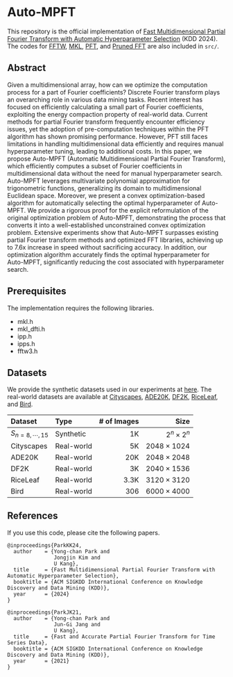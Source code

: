 # Auto-MPFT

This repository is the official implementation of 
[Fast Multidimensional Partial Fourier Transform with Automatic Hyperparameter Selection](https://openreview.net/forum?id=oAaN6LtHut) 
(KDD 2024).
The codes for [FFTW](http://www.fftw.org/index.html), [MKL](https://software.intel.com/mkl), [PFT](https://github.com/snudatalab/PFT/blob/main/src/PFT.cpp), and [Pruned FFT](http://www.fftw.org/pruned.html) are also included in `src/`.

## Abstract

Given a multidimensional array, how can we optimize the computation process for a part of Fourier coefficients? Discrete Fourier transform plays an overarching role in various data mining tasks. Recent interest has focused on efficiently calculating a small part of Fourier coefficients, exploiting the energy compaction property of real-world data. Current methods for partial Fourier transform frequently encounter efficiency issues, yet the adoption of pre-computation techniques within the PFT algorithm has shown promising performance. However, PFT still faces limitations in handling multidimensional data efficiently and requires manual hyperparameter tuning, leading to additional costs. 
In this paper, we propose Auto-MPFT (Automatic Multidimensional Partial Fourier Transform), which efficiently computes a subset of Fourier coefficients in multidimensional data without the need for manual hyperparameter search. Auto-MPFT leverages multivariate polynomial approximation for trigonometric functions,  generalizing its domain to multidimensional Euclidean space. Moreover, we present a convex optimization-based algorithm for automatically selecting the optimal hyperparameter of Auto-MPFT. We provide a rigorous proof for the explicit reformulation of the original optimization problem of Auto-MPFT, demonstrating the process that converts it into a well-established unconstrained convex optimization problem. Extensive experiments show that Auto-MPFT surpasses existing partial Fourier transform methods and optimized FFT libraries, achieving up to 7.6x increase in speed without sacrificing accuracy. In addition, our optimization algorithm accurately finds the optimal hyperparameter for Auto-MPFT, significantly reducing the cost associated with hyperparameter search.

## Prerequisites
The implementation requires the following libraries.
- mkl.h
- mkl_dfti.h
- ipp.h
- ipps.h
- fftw3.h

## Datasets
We provide the synthetic datasets used in our experiments at [here](https://drive.google.com/open?id=1gt_L-RK1cXc8w1OCbU7q5pkabpA6L9JD&usp=drive_copy).
The real-world datasets are available at [Cityscapes](https://www.cityscapes-dataset.com/), [ADE20K](https://groups.csail.mit.edu/vision/datasets/ADE20K/), [DF2K](https://www.kaggle.com/datasets/thaihoa1476050/df2k-ost), [RiceLeaf](https://www.kaggle.com/datasets/shayanriyaz/riceleafs), and [Bird](https://www.kaggle.com/datasets/akash2907/bird-species-classification).

| **Dataset** | **Type** | **# of Images** | **Size** |
| :----------- | :----------- | -----------: | -----------: |
| $S_{n=8,\cdots,15}$ | Synthetic | 1K | $2^n \times 2^n$ |
| Cityscapes | Real-world | 5K | $2048 \times 1024$ |
| ADE20K | Real-world | 20K | $2048 \times 2048$ |
| DF2K | Real-world | 3K | $2040 \times 1536$ |
| RiceLeaf | Real-world | 3.3K | $3120 \times 3120$ |
| Bird | Real-world | 306 | $6000 \times 4000$ |

## References

If you use this code, please cite the following papers.
~~~
@inproceedings{ParkKK24,
  author    = {Yong-chan Park and
               Jongjin Kim and
               U Kang},
  title     = {Fast Multidimensional Partial Fourier Transform with Automatic Hyperparameter Selection},
  booktitle = {ACM SIGKDD International Conference on Knowledge Discovery and Data Mining (KDD)},
  year      = {2024}
}
~~~

~~~
@inproceedings{ParkJK21,
  author    = {Yong-chan Park and
               Jun-Gi Jang and
               U Kang},
  title     = {Fast and Accurate Partial Fourier Transform for Time Series Data},
  booktitle = {ACM SIGKDD International Conference on Knowledge Discovery and Data Mining (KDD)},
  year      = {2021}
}
~~~
